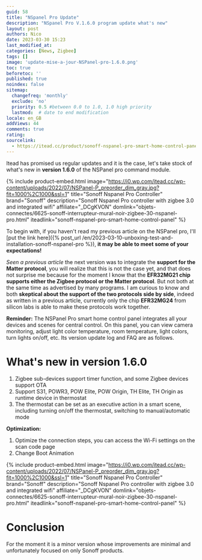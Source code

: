 ```yaml
---
guid: 58
title: "NSpanel Pro Update"
description: "NSpanel Pro V.1.6.0 program update what's new"
layout: post
authors: Nico
date: 2023-03-30 15:23
last_modified_at: 
categories: [News, Zigbee]
tags: []
image: 'update-mise-a-jour-NSPanel-pro-1.6.0.png'
toc: true
beforetoc: ''
published: true
noindex: false
sitemap:
  changefreq: 'monthly'
  exclude: 'no'
  priority: 0.5 #between 0.0 to 1.0, 1.0 high priority
  lastmod:  # date to end modification
locale: en_GB
addViews: 44
comments: true
rating:  
sourcelink:
  - https://itead.cc/product/sonoff-nspanel-pro-smart-home-control-panel/ref/122/
---
```


Itead has promised us regular updates and it is the case, let's take stock of what's new in **version 1.6.0** of the NSPanel pro command module.

{% include product-embed.html image="https://i0.wp.com/itead.cc/wp-content/uploads/2022/07/NSPanel-P_preorder_dim_gray.jpg?fit=1000%2C1000&ssl=1" title="Sonoff Nspanel Pro Controller" brand="Sonoff" description="Sonoff Nspanel Pro controller with zigbee 3.0 and integrated wifi" affiliate="_DCgKVON" domlink="objets-connectes/6625-sonoff-interrupteur-mural-noir-zigbee-30-nspanel-pro.html" iteadlink="sonoff-nspanel-pro-smart-home-control-panel" %}

To begin with, if you haven't read my previous article on the NSPanel pro, I'll [put the link here]({% post_url /en/2023-03-10-unboxing-test-and-installation-sonoff-nspanel-pro %}), **it may be able to meet some of your expectations!**

*Seen a previous article* the next version was to integrate the **support for the Matter protocol**, you will realize that this is not the case yet, and that does not surprise me because for the moment I know that the **EFR32MG21 chip supports either the Zigbee protocol or the Matter protocol**. But not both at the same time as advertised by many programs. I am curious to know and both **skeptical about the support of the two protocols side by side**, indeed as written in a previous article, currently only the chip **EFR32MG24** from silicon labs is able to make these protocols work together.

**Reminder:** The NSPanel Pro smart home control panel integrates all your devices and scenes for central control. On this panel, you can view camera monitoring, adjust light color temperature, room temperature, light colors, turn lights on/off, etc. Its version update log and FAQ are as follows.

# What's new in version 1.6.0

1. Zigbee sub-devices support timer function, and some Zigbee devices support OTA
2. Support S31, POWR3, POW Elite, POW Origin, TH Elite, TH Origin as runtime device in thermostat
3. The thermostat can be set as an executive action in a smart scene, including turning on/off the thermostat, switching to manual/automatic mode

**Optimization:**

1. Optimize the connection steps, you can access the Wi-Fi settings on the scan code page
2. Change Boot Animation

{% include product-embed.html image="https://i0.wp.com/itead.cc/wp-content/uploads/2022/07/NSPanel-P_preorder_dim_gray.jpg?fit=1000%2C1000&ssl=1" title="Sonoff Nspanel Pro Controller" brand="Sonoff" description="Sonoff Nspanel Pro controller with zigbee 3.0 and integrated wifi" affiliate="_DCgKVON" domlink="objets-connectes/6625-sonoff-interrupteur-mural-noir-zigbee-30-nspanel-pro.html" iteadlink="sonoff-nspanel-pro-smart-home-control-panel" %}

# Conclusion

For the moment it is a minor version whose improvements are minimal and unfortunately focused on only Sonoff products.